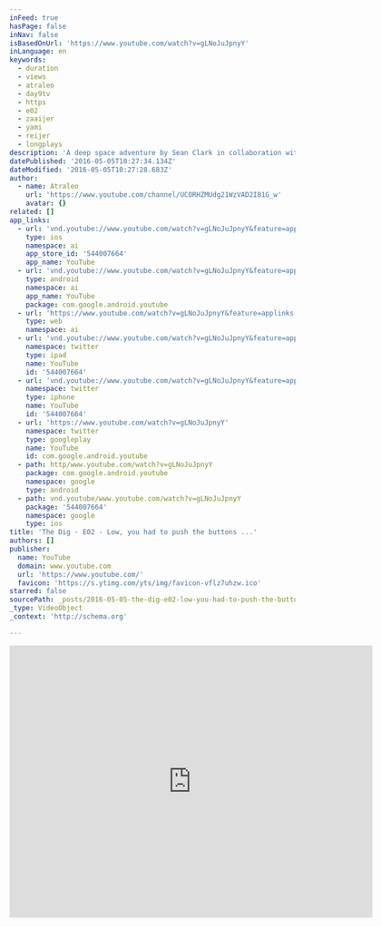 ```yaml
---
inFeed: true
hasPage: false
inNav: false
isBasedOnUrl: 'https://www.youtube.com/watch?v=gLNoJuJpnyY'
inLanguage: en
keywords:
  - duration
  - views
  - atraleo
  - day9tv
  - https
  - e02
  - zaaijer
  - yami
  - reijer
  - longplays
description: 'A deep space adventure by Sean Clark in collaboration with filmmaker Steven Spielberg. A radio telescope in Borneo detects the approach of a large asteroid on a collision course with Earth; authorities dub it "Attila" after the ancient conqueror Attila the Hun.'
datePublished: '2016-05-05T10:27:34.134Z'
dateModified: '2016-05-05T10:27:28.683Z'
author:
  - name: Atraleo
    url: 'https://www.youtube.com/channel/UCORHZMUdg21WzVAD2I81G_w'
    avatar: {}
related: []
app_links:
  - url: 'vnd.youtube://www.youtube.com/watch?v=gLNoJuJpnyY&feature=applinks'
    type: ios
    namespace: ai
    app_store_id: '544007664'
    app_name: YouTube
  - url: 'vnd.youtube://www.youtube.com/watch?v=gLNoJuJpnyY&feature=applinks'
    type: android
    namespace: ai
    app_name: YouTube
    package: com.google.android.youtube
  - url: 'https://www.youtube.com/watch?v=gLNoJuJpnyY&feature=applinks'
    type: web
    namespace: ai
  - url: 'vnd.youtube://www.youtube.com/watch?v=gLNoJuJpnyY&feature=applinks'
    namespace: twitter
    type: ipad
    name: YouTube
    id: '544007664'
  - url: 'vnd.youtube://www.youtube.com/watch?v=gLNoJuJpnyY&feature=applinks'
    namespace: twitter
    type: iphone
    name: YouTube
    id: '544007664'
  - url: 'https://www.youtube.com/watch?v=gLNoJuJpnyY'
    namespace: twitter
    type: googleplay
    name: YouTube
    id: com.google.android.youtube
  - path: http/www.youtube.com/watch?v=gLNoJuJpnyY
    package: com.google.android.youtube
    namespace: google
    type: android
  - path: vnd.youtube/www.youtube.com/watch?v=gLNoJuJpnyY
    package: '544007664'
    namespace: google
    type: ios
title: 'The Dig - E02 - Low, you had to push the buttons ...'
authors: []
publisher:
  name: YouTube
  domain: www.youtube.com
  url: 'https://www.youtube.com/'
  favicon: 'https://s.ytimg.com/yts/img/favicon-vflz7uhzw.ico'
starred: false
sourcePath: _posts/2016-05-05-the-dig-e02-low-you-had-to-push-the-buttons-.md
_type: VideoObject
_context: 'http://schema.org'

---
```

<iframe src="https://cdn.embedly.com/widgets/media.html?src=https%3A%2F%2Fwww.youtube.com%2Fembed%2FgLNoJuJpnyY%3Ffeature%3Doembed&amp;url=https%3A%2F%2Fwww.youtube.com%2Fwatch%3Fv%3DgLNoJuJpnyY&amp;image=https%3A%2F%2Fi.ytimg.com%2Fvi%2FgLNoJuJpnyY%2Fhqdefault.jpg&amp;key=b7d04c9b404c499eba89ee7072e1c4f7&amp;type=text%2Fhtml&amp;schema=youtube" width="640" height="480" scrolling="no" frameborder="0" allowfullscreen="" style=""></iframe>